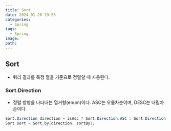 ```yaml
---
title: Sort
date: 2024-01-26 19:53
categories:
  - Spring
tags:
  - Spring
image: 
path:
---
```


## Sort
+ 쿼리 결과를 특정 열을 기준으로 정렬할 때 사용된다.

### Sort.Direction
+ 정렬 방향을 나타내는 열거형(enum)이다. ASC는 오름차순이며, DESC는 내림차순이다.

```java
Sort.Direction direction = isAsc ? Sort.Direction.ASC : Sort.Direction.DESC;  
Sort sort = Sort.by(direction, sortBy);
```